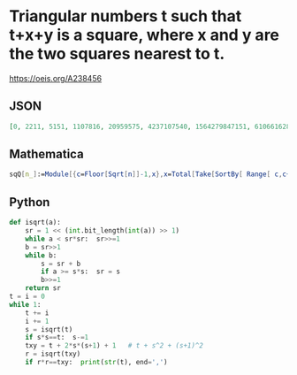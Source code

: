 # Triangular numbers t such that t\+x\+y is a square, where x and y are the two squares nearest to t\.
https://oeis.org/A238456
## JSON
```JSON
[0, 2211, 5151, 1107816, 20959575, 4237107540, 1564279847151, 61066162885575, 2533192954461975, 2774988107938203, 90728963274006291, 18765679728507154152720]
```
## Mathematica
```Mathematica
sqQ[n_]:=Module[{c=Floor[Sqrt[n]]-1,x},x=Total[Take[SortBy[ Range[ c,c+3]^2, Abs[#-n]&],2]];IntegerQ[Sqrt[n+x]]]; Select[ Accumulate[ Range[ 0, 5000000]], sqQ] (* This will generate the first 7 terms of the sequence.  To generate more, increase the second constant within the Range function, but computations will take a long time. *) (* _Harvey P. Dale_, May 12 2014 *)
```
## Python
```Python
def isqrt(a):
    sr = 1 << (int.bit_length(int(a)) >> 1)
    while a < sr*sr:  sr>>=1
    b = sr>>1
    while b:
        s = sr + b
        if a >= s*s:  sr = s
        b>>=1
    return sr
t = i = 0
while 1:
    t += i
    i += 1
    s = isqrt(t)
    if s*s==t:  s-=1
    txy = t + 2*s*(s+1) + 1   # t + s^2 + (s+1)^2
    r = isqrt(txy)
    if r*r==txy:  print(str(t), end=',')
```
